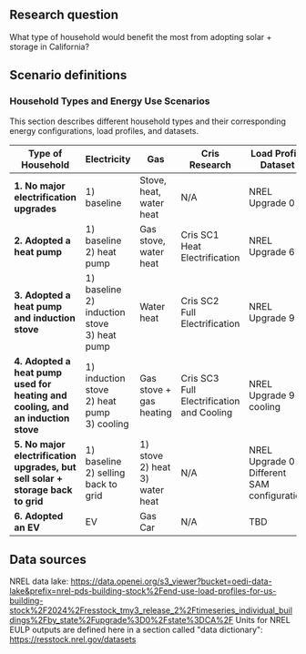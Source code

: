 ## Research question
What type of household would benefit the most from adopting solar + storage in California?

## Scenario definitions
### Household Types and Energy Use Scenarios

This section describes different household types and their corresponding energy configurations, load profiles, and datasets.

| **Type of Household**                                                  | **Electricity**                                          | **Gas**                                  | **Cris Research**                          | **Load Profile Dataset**              |
|------------------------------------------------------------------------|----------------------------------------------------------|------------------------------------------|--------------------------------------------|---------------------------------------|
| **1. No major electrification upgrades**                               | 1) baseline                                               | Stove, heat, water heat                  | N/A                                        | NREL Upgrade 0                       |
| **2. Adopted a heat pump**                                             | 1) baseline<br>2) heat pump                               | Gas stove, water heat                    | Cris SC1<br>Heat Electrification           | NREL Upgrade 6                       |
| **3. Adopted a heat pump and induction stove**                         | 1) baseline<br>2) induction stove<br>3) heat pump         | Water heat                               | Cris SC2<br>Full Electrification           | NREL Upgrade 9                       |
| **4. Adopted a heat pump used for heating and cooling, and an induction stove** | 1) induction stove<br>2) heat pump<br>3) cooling          | Gas stove + gas heating                  | Cris SC3<br>Full Electrification and Cooling | NREL Upgrade 9 + cooling             |
| **5. No major electrification upgrades, but sell solar + storage back to grid** | 1) baseline<br>2) selling back to grid                    | 1) stove<br>2) heat<br>3) water heat     | N/A                                        | NREL Upgrade 0<br>Different SAM configuration |
| **6. Adopted an EV**                                                   | EV                                                       | Gas Car                                  | N/A                                        | TBD                                  |


## Data sources
NREL data lake: https://data.openei.org/s3_viewer?bucket=oedi-data-lake&prefix=nrel-pds-building-stock%2Fend-use-load-profiles-for-us-building-stock%2F2024%2Fresstock_tmy3_release_2%2Ftimeseries_individual_buildings%2Fby_state%2Fupgrade%3D0%2Fstate%3DCA%2F
Units for NREL EULP outputs are defined here in a section called "data dictionary": https://resstock.nrel.gov/datasets

